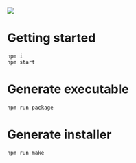 <img src="https://media.discordapp.net/attachments/1016748027039457341/1019038235206352947/unknown.png"/>

# Getting started
```
npm i
npm start
```

# Generate executable
```
npm run package
```

# Generate installer
```
npm run make
```
